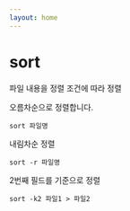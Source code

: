 ```yaml
---
layout: home
---
```


# sort
파일 내용을 정렬 조건에 따라 정렬

오름차순으로 정렬합니다.
```
sort 파일명
```

내림차순 정렬
```
sort -r 파일명
```

2번째 필드를 기준으로 정렬
```
sort -k2 파일1 > 파일2
```


